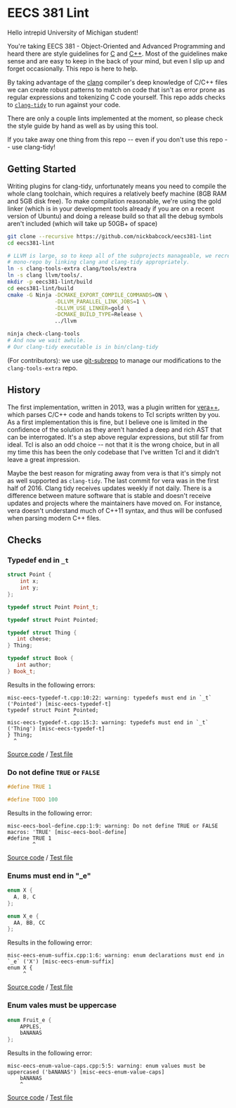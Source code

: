 # EECS 381 Lint

Hello intrepid University of Michigan student!

You're taking EECS 381 - Object-Oriented and Advanced Programming and heard
there are style guidelines for [C][] and [C++][]. Most of the guidelines make
sense and are easy to keep in the back of your mind, but even I slip up and
forget occasionally. This repo is here to help.

By taking advantage of the [clang](https://en.wikipedia.org/wiki/Clang)
compiler's deep knowledge of C/C++ files we can create robust patterns to match
on code that isn't as error prone as regular expressions and tokenizing C code
yourself. This repo adds checks to
[`clang-tidy`](http://clang.llvm.org/extra/clang-tidy/) to run against your
code.

There are only a couple lints implemented at the moment, so please check the style guide by hand as well as by using this tool.

If you take away one thing from this repo -- even if you don't use this repo --
use clang-tidy!

## Getting Started

Writing plugins for clang-tidy, unfortunately means you need to compile the
whole clang toolchain, which requires a relatively beefy machine (8GB RAM and
5GB disk free). To make compilation reasonable, we're using the gold linker
(which is in your development tools already if you are on a recent version of
Ubuntu) and doing a release build so that all the debug symbols aren't included
(which will take up 50GB+ of space)

```bash
git clone --recursive https://github.com/nickbabcock/eecs381-lint
cd eecs381-lint

# LLVM is large, so to keep all of the subprojects manageable, we recreate the
# mono-repo by linking clang and clang-tidy appropriately.
ln -s clang-tools-extra clang/tools/extra
ln -s clang llvm/tools/.
mkdir -p eecs381-lint/build
cd eecs381-lint/build
cmake -G Ninja -DCMAKE_EXPORT_COMPILE_COMMANDS=ON \
               -DLLVM_PARALLEL_LINK_JOBS=1 \
               -DLLVM_USE_LINKER=gold \
               -DCMAKE_BUILD_TYPE=Release \
               ../llvm

ninja check-clang-tools
# And now we wait awhile.
# Our clang-tidy executable is in bin/clang-tidy
```

(For contributors): we use [git-subrepo](https://github.com/ingydotnet/git-subrepo) to manage our modifications to the `clang-tools-extra` repo.

## History

The first implementation, written in 2013, was a plugin written for
[vera++](https://bitbucket.org/verateam/vera/overview), which parses C/C++ code
and hands tokens to Tcl scripts written by you.  As a first implementation this
is fine, but I believe one is limited in the confidence of the solution as they
aren't handed a deep and rich AST that can be interrogated. It's a step above
regular expressions, but still far from ideal. Tcl is also an odd choice -- not
that it is the wrong choice, but in all my time this has been the only codebase
that I've written Tcl and it didn't leave a great impression.

Maybe the best reason for migrating away from vera is that it's simply not as
well supported as `clang-tidy`. The last commit for vera was in the first half
of 2016. Clang tidy receives updates weekly if not daily. There is a difference
between mature software that is stable and doesn't receive updates and projects
where the maintainers have moved on. For instance, vera doesn't understand much
of C++11 syntax, and thus will be confused when parsing modern C++ files.

[C]: http://www.umich.edu/~eecs381/handouts/C_Coding_Standards.pdf
[C++]: http://www.umich.edu/~eecs381/handouts/C++_Coding_Standards.pdf

## Checks

### Typedef end in `_t`

```cpp
struct Point {
    int x;
    int y;
};

typedef struct Point Point_t;

typedef struct Point Pointed;

typedef struct Thing {
   int cheese;
} Thing;

typedef struct Book {
   int author;
} Book_t;
```

Results in the following errors:

```
misc-eecs-typedef-t.cpp:10:22: warning: typedefs must end in `_t` ('Pointed') [misc-eecs-typedef-t]
typedef struct Point Pointed;
                     ^
misc-eecs-typedef-t.cpp:15:3: warning: typedefs must end in `_t` ('Thing') [misc-eecs-typedef-t]
} Thing;
  ^
```

[Source code](clang-tools-extra/clang-tidy/misc/EecsTypedefTCheck.cpp) / [Test file](clang-tools-extra/test/clang-tidy/misc-eecs-typedef-t.cpp)

### Do not define `TRUE` or `FALSE`

```c
#define TRUE 1

#define TODO 100
```

Results in the following error:

```
misc-eecs-bool-define.cpp:1:9: warning: Do not define TRUE or FALSE macros: 'TRUE' [misc-eecs-bool-define]
#define TRUE 1
        ^
```

[Source code](clang-tools-extra/clang-tidy/misc/EecsBoolDefineCheck.cpp) / [Test file](clang-tools-extra/test/clang-tidy/misc-eecs-bool-define.cpp)

### Enums must end in "_e"

```cpp
enum X {
  A, B, C
};

enum X_e {
  AA, BB, CC
};
```

Results in the following error:

```
misc-eecs-enum-suffix.cpp:1:6: warning: enum declarations must end in `_e` ('X') [misc-eecs-enum-suffix]
enum X {
     ^
```

[Source code](clang-tools-extra/clang-tidy/misc/EecsEnumSuffixCheck.cpp) / [Test file](clang-tools-extra/test/clang-tidy/misc-eecs-enum-suffix.cpp)

### Enum vales must be uppercase

```cpp
enum Fruit_e {
    APPLES,
    bANANAS
};
```

Results in the following error:

```
misc-eecs-enum-value-caps.cpp:5:5: warning: enum values must be uppercased ('bANANAS') [misc-eecs-enum-value-caps]
    bANANAS
    ^
```

[Source code](clang-tools-extra/clang-tidy/misc/EecsEnumValueCapsCheck.cpp) / [Test file](clang-tools-extra/test/clang-tidy/misc-eecs-enum-value-caps.cpp)
